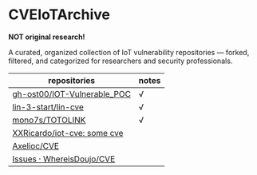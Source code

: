 # CVEIoTArchive
**NOT original research!**

A curated, organized collection of IoT vulnerability repositories — forked, filtered, and categorized for researchers and security professionals.


| **repositories**                                             | notes |
| ------------------------------------------------------------ | ----- |
| [gh-ost00/IOT-Vulnerable_POC](https://github.com/gh-ost00/IOT-Vulnerable_POC) | √     |
| [lin-3-start/lin-cve](https://github.com/lin-3-start/lin-cve) | √     |
| [mono7s/TOTOLINK](https://github.com/mono7s/TOTOLINK)        | √     |
| [XXRicardo/iot-cve: some cve](https://github.com/XXRicardo/iot-cve) |       |
| [Axelioc/CVE](https://github.com/Axelioc/CVE)                |       |
| [Issues · WhereisDoujo/CVE](https://github.com/WhereisDoujo/CVE/issues) |       |

